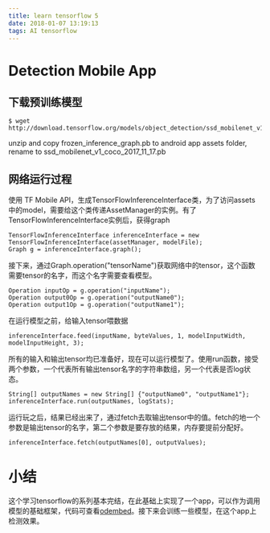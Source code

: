 ```yaml
---
title: learn tensorflow 5
date: 2018-01-07 13:19:13
tags: AI tensorflow
---
```


# Detection Mobile App

## 下载预训练模型
```
$ wget http://download.tensorflow.org/models/object_detection/ssd_mobilenet_v1_coco_2017_11_17.tar.gz
```
unzip and copy frozen_inference_graph.pb to android app assets folder, rename to ssd_mobilenet_v1_coco_2017_11_17.pb

<!--more-->
## 网络运行过程

使用 TF Mobile API，生成TensorFlowInferenceInterface类，为了访问assets中的model，需要给这个类传递AssetManager的实例。有了 TensorFlowInferenceInterface实例后，获得graph
```
TensorFlowInferenceInterface inferenceInterface = new TensorFlowInferenceInterface(assetManager, modelFile);
Graph g = inferenceInterface.graph();
```

接下来，通过Graph.operation("tensorName")获取网络中的tensor，这个函数需要tensor的名字，而这个名字需要查看模型。
```
Operation inputOp = g.operation("inputName");
Operation output0Op = g.operation("outputName0");
Operation output1Op = g.operation("outputName1");
```

在运行模型之前，给输入tensor喂数据
```
inferenceInterface.feed(inputName, byteValues, 1, modelInputWidth, modelInputHeight, 3);
```

所有的输入和输出tensor均已准备好，现在可以运行模型了。使用run函数，接受两个参数，一个代表所有输出tensor名字的字符串数组，另一个代表是否log状态。
```
String[] outputNames = new String[] {"outputName0", "outputName1"};
inferenceInterface.run(outputNames, logStats);
```

运行玩之后，结果已经出来了，通过fetch去取输出tensor中的值。fetch的地一个参数是输出tensor的名字，第二个参数是要存放的结果，内存要提前分配好。
```
inferenceInterface.fetch(outputNames[0], outputValues);
```

# 小结
这个学习tensorflow的系列基本完结，在此基础上实现了一个app，可以作为调用模型的基础框架，代码可查看[odembed](https://github.com/waynewolf/odembed.git)。接下来会训练一些模型，在这个app上检测效果。